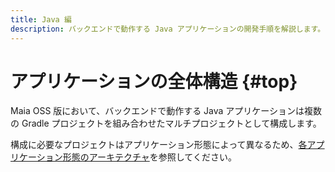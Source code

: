 ```yaml
---
title: Java 編
description: バックエンドで動作する Java アプリケーションの開発手順を解説します。
---
```


# アプリケーションの全体構造 {#top}

Maia OSS 版において、バックエンドで動作する Java アプリケーションは複数の Gradle プロジェクトを組み合わせたマルチプロジェクトとして構成します。

構成に必要なプロジェクトはアプリケーション形態によって異なるため、[各アプリケーション形態のアーキテクチャ](../../../app-architecture/index.md)を参照してください。
